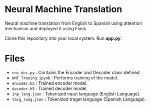 # Neural Machine Translation
Neural machine translation from English to Spanish using attention mechanism and deployed it using Flask.

Clone this repository into your local system. Run **app.py**.

# Files
- ```enc_dec.py``` : Contains the Encoder and Decoder class defined.
- ```NMT_Traning.ipynb``` : Performs training of the model.
- ```encoder.h5``` : Trained encoder model.
- ```decoder.h5``` : Trained decoder model.
- ```inp_lang.json``` : Tokenized input language (English Language).
- ```targ_lang.json``` : Tokenized traget language (Spanish Language).
